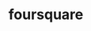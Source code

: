 ---
blog: http://blog.foursquare.com/
facebook: http://www.facebook.com/foursquare
guide: https://foursquare.com/about/logos
images:
- foursquare-ar21.svg
- foursquare-icon.svg
instagram: https://www.instagram.com/foursquare/
logohandle: foursquare
other:
- name: Medium
  url: http://medium.com/foursquare-direct
sort: foursquare
title: foursquare
twitter: https://x.com/Foursquare
website: https://foursquare.com/
wikipedia: https://en.wikipedia.org/wiki/Foursquare
---